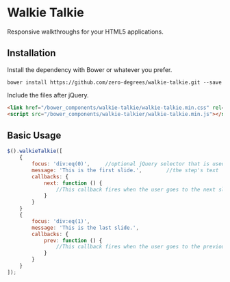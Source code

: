 # Walkie Talkie

Responsive walkthroughs for your HTML5 applications.

## Installation

Install the dependency with Bower or whatever you prefer.

`bower install https://github.com/zero-degrees/walkie-talkie.git --save`

Include the files after jQuery.

```html
<link href="/bower_components/walkie-talkie/walkie-talkie.min.css" rel="stylesheet">
<script src="/bower_components/walkie-talkier/walkie-talkie.min.js"></script>
```

## Basic Usage

```javascript
$().walkieTalkie([
	{
		focus: 'div:eq(0)',		//optional jQuery selector that is used to highlight an element on the screen
		message: 'This is the first slide.',		//the step's text
		callbacks: {
			next: function () {
				//This callback fires when the user goes to the next slide. Perform setup/teardown here.
			}
		}
	}
	{
		focus: 'div:eq(1)',
		message: 'This is the last slide.',
		callbacks: {
			prev: function () {
				//This callback fires when the user goes to the previous slide. Perform setup/teardown here.
			}
		}
	}
]);
```